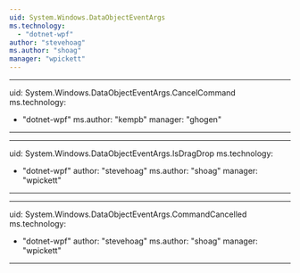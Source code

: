 ```yaml
---
uid: System.Windows.DataObjectEventArgs
ms.technology: 
  - "dotnet-wpf"
author: "stevehoag"
ms.author: "shoag"
manager: "wpickett"
---
```


---
uid: System.Windows.DataObjectEventArgs.CancelCommand
ms.technology: 
  - "dotnet-wpf"
ms.author: "kempb"
manager: "ghogen"
---

---
uid: System.Windows.DataObjectEventArgs.IsDragDrop
ms.technology: 
  - "dotnet-wpf"
author: "stevehoag"
ms.author: "shoag"
manager: "wpickett"
---

---
uid: System.Windows.DataObjectEventArgs.CommandCancelled
ms.technology: 
  - "dotnet-wpf"
author: "stevehoag"
ms.author: "shoag"
manager: "wpickett"
---
